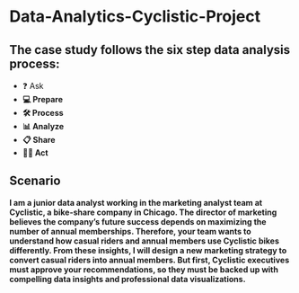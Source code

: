 # Data-Analytics-Cyclistic-Project
## The case study follows the six step data analysis process:

- ❓ Ask <b>
- 💻 Prepare
- 🛠 Process
- 📊 Analyze
- 📋 Share
- 🧗‍♀️ Act
  
## Scenario
I am a junior data analyst working in the marketing analyst team at Cyclistic, a bike-share company in Chicago. The director
of marketing believes the company’s future success depends on maximizing the number of annual memberships. Therefore,
your team wants to understand how casual riders and annual members use Cyclistic bikes differently. From these insights,
I will design a new marketing strategy to convert casual riders into annual members. But first, Cyclistic executives
must approve your recommendations, so they must be backed up with compelling data insights and professional data
visualizations.
